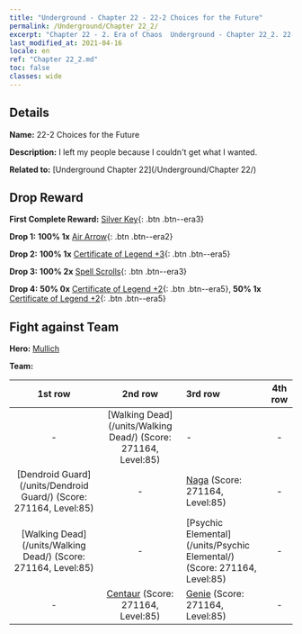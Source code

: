 ```yaml
---
title: "Underground - Chapter 22 - 22-2 Choices for the Future"
permalink: /Underground/Chapter 22_2/
excerpt: "Chapter 22 - 2. Era of Chaos  Underground - Chapter 22_2. 22-2 Choices for the Future"
last_modified_at: 2021-04-16
locale: en
ref: "Chapter 22_2.md"
toc: false
classes: wide
---
```


## Details

 **Name:** 22-2 Choices for the Future

 **Description:** I left my people because I couldn't get what I wanted.

 **Related to:** [Underground Chapter 22](/Underground/Chapter 22/)

## Drop Reward

 **First Complete Reward:** [Silver Key](/Items/con_693/){: .btn .btn--era3}

 **Drop 1:** **100% 1x** [Air Arrow](/Items/her_449/){: .btn .btn--era2}

 **Drop 2:** **100% 1x** [Certificate of Legend +3](/Items/mat_88/){: .btn .btn--era5}

 **Drop 3:** **100% 2x** [Spell Scrolls](/Items/con_694/){: .btn .btn--era3}

 **Drop 4:** **50% 0x** [Certificate of Legend +2](/Items/mat_81/){: .btn .btn--era5}, **50% 1x** [Certificate of Legend +2](/Items/mat_81/){: .btn .btn--era5}


## Fight against Team
 **Hero:** [Mullich](/heroes/Mullich/)

 **Team:**


  | 1st row | 2nd row | 3rd row | 4th row |
  |:----:|:----:|:----|:----:|
  | - | [Walking Dead](/units/Walking Dead/) (Score: 271164, Level:85)  | - | - |
  | [Dendroid Guard](/units/Dendroid Guard/) (Score: 271164, Level:85)  | - | [Naga](/units/Naga/) (Score: 271164, Level:85)  | - |
  | [Walking Dead](/units/Walking Dead/) (Score: 271164, Level:85)  | - | [Psychic Elemental](/units/Psychic Elemental/) (Score: 271164, Level:85)  | - |
  | - | [Centaur](/units/Centaur/) (Score: 271164, Level:85)  | [Genie](/units/Genie/) (Score: 271164, Level:85)  | - |


